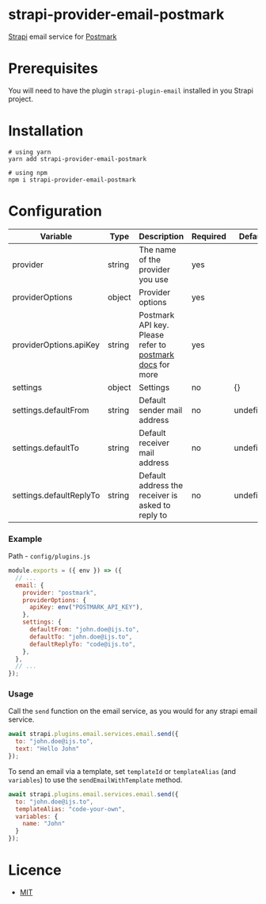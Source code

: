 # strapi-provider-email-postmark

[Strapi](http://strapi.io/) email service for [Postmark](https://postmarkapp.com/)

# Prerequisites

You will need to have the plugin `strapi-plugin-email` installed in you Strapi project.

# Installation

```
# using yarn
yarn add strapi-provider-email-postmark

# using npm
npm i strapi-provider-email-postmark
```

# Configuration

| Variable                | Type   | Description                                                                                        | Required | Default   |
| ----------------------- | ------ | -------------------------------------------------------------------------------------------------- | -------- | --------- |
| provider                | string | The name of the provider you use                                                                   | yes      |           |
| providerOptions         | object | Provider options                                                                                   | yes      |           |
| providerOptions.apiKey  | string | Postmark API key. Please refer to [postmark docs](https://www.npmjs.com/package/postmark) for more | yes      |           |
| settings                | object | Settings                                                                                           | no       | {}        |
| settings.defaultFrom    | string | Default sender mail address                                                                        | no       | undefined |
| settings.defaultTo      | string | Default receiver mail address                                                                      | no       | undefined |
| settings.defaultReplyTo | string | Default address the receiver is asked to reply to                                                  | no       | undefined |

### Example

Path - `config/plugins.js`

```javascript
module.exports = ({ env }) => ({
  // ...
  email: {
    provider: "postmark",
    providerOptions: {
      apiKey: env("POSTMARK_API_KEY"),
    },
    settings: {
      defaultFrom: "john.doe@ijs.to",
      defaultTo: "john.doe@ijs.to",
      defaultReplyTo: "code@ijs.to",
    },
  },
  // ...
});
```

### Usage

Call the `send` function on the email service, as you would for any strapi email service.

```javascript
await strapi.plugins.email.services.email.send({
  to: "john.doe@ijs.to",
  text: "Hello John"
});
```

To send an email via a template, set `templateId` or `templateAlias` (and `variables`) to use the `sendEmailWithTemplate` method.

```javascript
await strapi.plugins.email.services.email.send({
  to: "john.doe@ijs.to",
  templateAlias: "code-your-own",
  variables: {
    name: "John"
  }
});
```

# Licence

- [MIT](https://github.com/ijsto/strapi-provider-email-postmark/blob/master/LICENSE.md)
